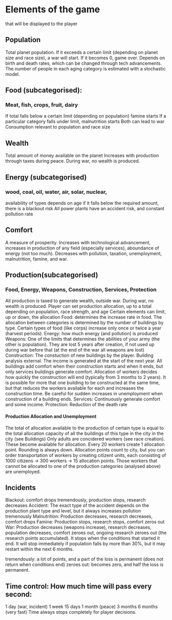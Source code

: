 # Elements of the game
that will be displayed to the player

## Population
Total planet population. If it exceeds a certain limit (depending on planet size and race size), a war will start. If it becomes 0, game over. Depends on birth and death rates, which can be changed through tech advancements. The number of people in each aging category is estimated with a stochastic model.
 
## Food (subcategorised):
### Meat, fish, crops, fruit, dairy
If total falls below a certain limit (depending on population) famine starts
If a particular category falls under limit, malnutrition starts
Both can lead to war
Consumption relevant to population and race size

## Wealth
Total amount of money available on the planet
Increases with production through taxes during peace. 
During war, no wealth is produced.

## Energy (subcategorised)
### wood, coal, oil, water, air, solar, nuclear, 
availability of types depends on age
if it falls below the required amount, there is a blackout risk
All power plants have an accident risk, and constant pollution rate

## Comfort
A measure of prosperity. Increases with technological advancement, increases in production of any field (especially services), aboundance of energy (not too much). Decreases with pollution, taxation, unemployment, malnutrition, famine, and war.

## Production(subcategorised)
### Food, Energy, Weapons, Construction, Services, Protection
All production is taxed to generate wealth, outside war. 
During war, no wealth is produced.
Player can set production allocation, up to a total depending on population, race strength, and age
Certain elements can limit, up or down, the allocation
 Food: determines the increase rate in food. The allocation between categories is determined by the number of buildings by type. Certain types of food (like corps) increase only once or twice a year (harvest periods).
 Energy: how much energy (and pollution) is produced
 Weapons: One of the limits that determines the abilities of your army (the other is population). They are lost 5 years after creation, if not used up during war before that (at the end of the war all weapons are lost)
 Construction: The constuction of new buildings by the player. Building analysis external. The income is generated at the start of the next year. All buildings add comfort when their construction starts and when it ends, but only services buildings generate comfort. Allocation of workers decides how quickly the construction will end (typically from 3 months to 2 years). It is possible for more that one building to be constructed at the same time, but that reduces the workers available for each and increases the construction time. Be careful for sudden increases in unemployment when construction of a building ends.
 Services: Continuously generate comfort and some income.
 Protection: Reduction of the death rate
 
#### Production Allocation and Unemployment
 The total of allocation available to the production of certain type is equal to the total allocation capacity of all the buildings of this type in the city in the city (see Buildings)
 Only adults are concidered workers (see race creation). These become available for allocation. Every 20 workers create 1 allocation point. Rounding is always down. Allocation points count to city, but you can order transportation of workers by creating citizent units, each consisting of 1000 citizens -> 300 workers -> 15 allocation points.
 Those workers that cannot be allocated to one of the production categories (analysed above) are unemployed.
 
## Incidents

Blackout: comfort drops tremendously, production stops, research decreases
Accident: The exact type of the accident depends on the production plant type and level, but it always increases pollution tremenously
Malnutrition: Production decreases, research decreases, comfort drops
Famine: Production stops, research stops, comfort zeros out
War: Production decreases (weapons increase), research decreases, population decreases, comfort zeroes out, ongoing research zeroes out (the research points accumulated). It stops when the conditions that started it end. It will stop immediately if population falls by more than 30%, but it may restart within the next 6 months.

tremendously: a lot of points, and a part of the loss is permanent (does not return when conditions end)
zeroes out: becomes zero, and half the loss is permanent.

## Time control: How much time will pass every second:
 1 day (war, incident)
 1 week
 15 days
 1 month (peace)
 3 months
 6 months (very fast)
Time always stops completely for player decisions.








